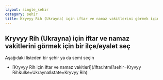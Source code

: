 ```yaml
---
layout: single_sehir
category: sehir
title: Kryvyy Rih (Ukrayna) için iftar ve namaz vakitlerini görmek için bir ilçe/eyalet seç
---
```



## Kryvyy Rih (Ukrayna) için iftar ve namaz vakitlerini görmek için bir ilçe/eyalet seç

Aşağıdaki listeden bir şehir ya da semt seçin


* [Kryvyy Rih için iftar ve namaz vakitleri](/iftar.html?sehir=Kryvyy Rih&ulke=Ukrayna&state=Kryvyy Rih)

